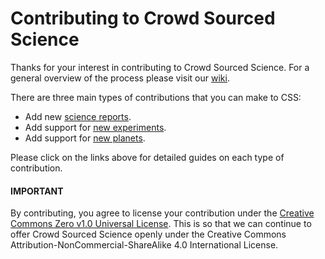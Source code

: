 # Contributing to Crowd Sourced Science

Thanks for your interest in contributing to Crowd Sourced Science. For a general overview of the process please visit our [wiki](https://github.com/DuoDex/CrowdSourcedScience/wiki).

There are three main types of contributions that you can make to CSS:

* Add new [science reports](https://github.com/DuoDex/CrowdSourcedScience/wiki/Add-a-science-report).
* Add support for [new experiments](https://github.com/DuoDex/CrowdSourcedScience/wiki/Add-support-for-a-new-experiment).
* Add support for [new planets](https://github.com/DuoDex/CrowdSourcedScience/wiki/Add-support-for-a-new-planet).

Please click on the links above for detailed guides on each type of contribution.

#### IMPORTANT
By contributing, you agree to license your contribution under the [Creative Commons Zero v1.0 Universal License](https://creativecommons.org/publicdomain/zero/1.0/). This is so that we can continue to offer Crowd Sourced Science openly under the Creative Commons Attribution-NonCommercial-ShareAlike 4.0 International License.
